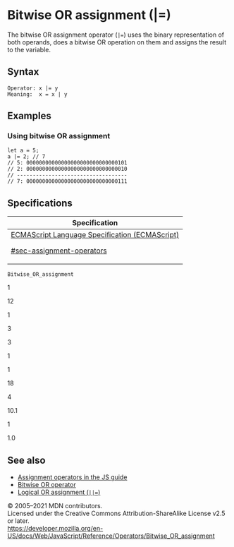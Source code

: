 # Bitwise OR assignment (|=)

The bitwise OR assignment operator (`|=`) uses the binary representation of both operands, does a bitwise OR operation on them and assigns the result to the variable.

## Syntax

    Operator: x |= y
    Meaning:  x = x | y

## Examples

### Using bitwise OR assignment

    let a = 5;
    a |= 2; // 7
    // 5: 00000000000000000000000000000101
    // 2: 00000000000000000000000000000010
    // -----------------------------------
    // 7: 00000000000000000000000000000111

## Specifications

<table><thead><tr class="header"><th>Specification</th></tr></thead><tbody><tr class="odd"><td><a href="https://tc39.es/ecma262/#sec-assignment-operators">ECMAScript Language Specification (ECMAScript) 
<br/>

<span class="small">#sec-assignment-operators</span></a></td></tr></tbody></table>

`Bitwise_OR_assignment`

1

12

1

3

3

1

1

18

4

10.1

1

1.0

## See also

-   [Assignment operators in the JS guide](https://developer.mozilla.org/en-US/docs/Web/JavaScript/Guide/Expressions_and_Operators#assignment)
-   [Bitwise OR operator](bitwise_or)
-   [Logical OR assignment (`||=`)](logical_or_assignment)

© 2005–2021 MDN contributors.  
Licensed under the Creative Commons Attribution-ShareAlike License v2.5 or later.  
<a href="https://developer.mozilla.org/en-US/docs/Web/JavaScript/Reference/Operators/Bitwise_OR_assignment" class="_attribution-link">https://developer.mozilla.org/en-US/docs/Web/JavaScript/Reference/Operators/Bitwise_OR_assignment</a>
